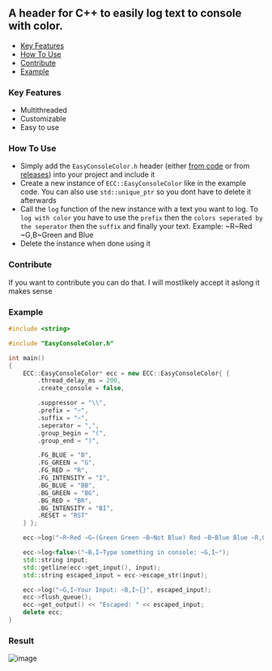 ## A header for C++ to easily log text to console with color.
- [Key Features](https://github.com/PlayboyPrime/EasyConsoleColor?tab=readme-ov-file#key-features)
- [How To Use](https://github.com/PlayboyPrime/EasyConsoleColor?tab=readme-ov-file#how-to-use)
- [Contribute](https://github.com/PlayboyPrime/EasyConsoleColor?tab=readme-ov-file#contribute)
- [Example](https://github.com/PlayboyPrime/EasyConsoleColor?tab=readme-ov-file#example)

### Key Features
- Multithreaded
- Customizable
- Easy to use

### How To Use
- Simply add the `EasyConsoleColor.h` header (either [from code](https://github.com/PlayboyPrime/EasyConsoleColor/blob/main/EasyConsoleColor/EasyConsoleColor.h) or from [releases](https://github.com/PlayboyPrime/EasyConsoleColor/releases)) into your project and include it
- Create a new instance of `ECC::EasyConsoleColor` like in the example code. You can also use `std::unique_ptr` so you dont have to delete it afterwards
- Call the `log` function of the new instance with a text you want to log. To `log with color` you have to use the `prefix` then the `colors seperated by the seperator` then the `suffix` and finally your text. Example: \~R\~Red \~G,B\~Green and Blue 
- Delete the instance when done using it

### Contribute
If you want to contribute you can do that. I will mostlikely accept it aslong it makes sense

### Example
```c++
#include <string>

#include "EasyConsoleColor.h"

int main()
{
	ECC::EasyConsoleColor* ecc = new ECC::EasyConsoleColor{ {
		.thread_delay_ms = 200,
		.create_console = false,

		.suppressor = "\\",
		.prefix = "~",
		.suffix = "~",
		.seperator = ",",
		.group_begin = "(",
		.group_end = ")",

		.FG_BLUE = "B",
		.FG_GREEN = "G",
		.FG_RED = "R",
		.FG_INTENSITY = "I",
		.BG_BLUE = "BB",
		.BG_GREEN = "BG",
		.BG_RED = "BR",
		.BG_INTENSITY = "BI",
		.RESET = "RST"
	} };

	ecc->log("~R~Red ~G~(Green Green ~B~Not Blue) Red ~B~Blue Blue ~R,G~Red and Green");

	ecc->log<false>("~B,I~Type something in console: ~G,I~");
	std::string input;
	std::getline(ecc->get_input(), input);
	std::string escaped_input = ecc->escape_str(input);

	ecc->log("~G,I~Your Input: ~B,I~{}", escaped_input);
	ecc->flush_queue();
	ecc->get_output() << "Escaped: " << escaped_input;
	delete ecc;
}
```

### Result
![image](https://github.com/user-attachments/assets/5e09148d-9494-4d23-823a-2b4e05551ba0)

